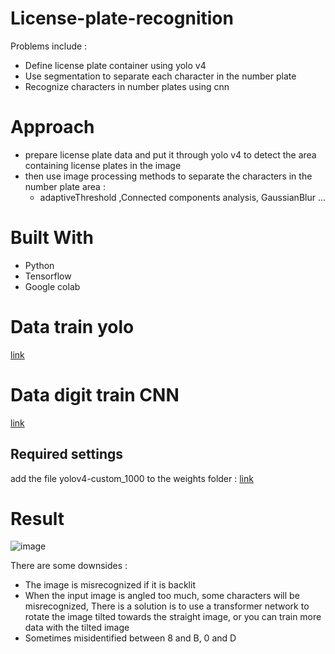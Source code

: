 # License-plate-recognition
Problems include :
  * Define license plate container using yolo v4   
  * Use segmentation to separate each character in the number plate
  * Recognize characters in number plates using cnn
#  Approach
  * prepare license plate data and put it through yolo v4 to detect the area containing license plates in the image
  * then use image processing methods to separate the characters in the number plate area :
      * adaptiveThreshold ,Connected components analysis, GaussianBlur ...
# Built With
  * Python
  * Tensorflow
  * Google colab
# Data train yolo
[link]([https://drive.google.com/file/d/1r09xXltB287xWtOnQFfhZwVd2LcRLMRR/view?usp=sharing](https://thigiacmaytinh.com/tai-nguyen-xu-ly-anh/tong-hop-data-xu-ly-anh/?fbclid=IwAR2tajA5Ku83kIrb09ovhmb_68Zmdwo9KvV_CSNBCTbuIIsiK_FUM4W4Dh8))

# Data digit train CNN
[link](https://www.mediafire.com/file/3l3x7bd7rq91l5r/data_digit.zip/file)

## Required settings
add the file yolov4-custom_1000 to the weights folder :
     [link](https://drive.google.com/file/d/1r09xXltB287xWtOnQFfhZwVd2LcRLMRR/view?usp=sharing)
     
# Result
![image](https://user-images.githubusercontent.com/32773852/170819572-a305c432-51c6-4fca-8767-a7afe5f52cc3.png)


There are some downsides :
  * The image is misrecognized if it is backlit
  * When the input image is angled too much, some characters will be misrecognized, There is a solution is to use a transformer network to rotate the image tilted           towards the straight image, or you can train more data with the tilted image
  * Sometimes misidentified between 8 and B, 0 and D



